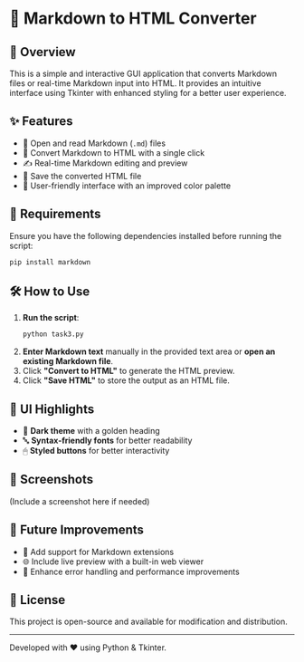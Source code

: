 # 📝 Markdown to HTML Converter

## 🚀 Overview
This is a simple and interactive GUI application that converts Markdown files or real-time Markdown input into HTML. It provides an intuitive interface using Tkinter with enhanced styling for a better user experience.

## ✨ Features
- 📂 Open and read Markdown (`.md`) files
- 🔄 Convert Markdown to HTML with a single click
- ✍️ Real-time Markdown editing and preview
- 💾 Save the converted HTML file
- 🎨 User-friendly interface with an improved color palette

## 📌 Requirements
Ensure you have the following dependencies installed before running the script:

```sh
pip install markdown
```

## 🛠 How to Use
1. **Run the script**:
   ```sh
   python task3.py
   ```
2. **Enter Markdown text** manually in the provided text area or **open an existing Markdown file**.
3. Click **"Convert to HTML"** to generate the HTML preview.
4. Click **"Save HTML"** to store the output as an HTML file.

## 🎨 UI Highlights
- 🌙 **Dark theme** with a golden heading
- 🔤 **Syntax-friendly fonts** for better readability
- 🖱 **Styled buttons** for better interactivity

## 📸 Screenshots
(Include a screenshot here if needed)

## 🔮 Future Improvements
- 🔗 Add support for Markdown extensions
- 🌐 Include live preview with a built-in web viewer
- 🚀 Enhance error handling and performance improvements

## 📜 License
This project is open-source and available for modification and distribution.

---
Developed with ❤️ using Python & Tkinter.


